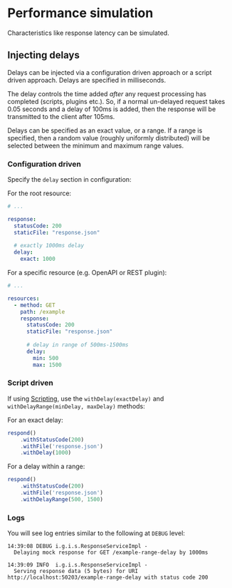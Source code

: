 # Performance simulation

Characteristics like response latency can be simulated.

## Injecting delays

Delays can be injected via a configuration driven approach or a script driven approach. Delays are specified in milliseconds.

The delay controls the time added _after_ any request processing has completed (scripts, plugins etc.). So, if a normal un-delayed request takes 0.05 seconds and a delay of 100ms is added, then the response will be transmitted to the client after 105ms.

Delays can be specified as an exact value, or a range. If a range is specified, then a random value (roughly uniformly distributed) will be selected between the minimum and maximum range values.

### Configuration driven

Specify the `delay` section in configuration:

For the root resource:

```yaml
# ...

response:
  statusCode: 200
  staticFile: "response.json"
  
  # exactly 1000ms delay
  delay:
    exact: 1000
```

For a specific resource (e.g. OpenAPI or REST plugin):

```yaml
# ...

resources:
  - method: GET
    path: /example
    response:
      statusCode: 200
      staticFile: "response.json"
      
      # delay in range of 500ms-1500ms
      delay:
        min: 500
        max: 1500
```

### Script driven

If using [Scripting](./scripting.md), use the `withDelay(exactDelay)` and `withDelayRange(minDelay, maxDelay)` methods:

For an exact delay:

```js
respond()
    .withStatusCode(200)
    .withFile('response.json')
    .withDelay(1000)
```

For a delay within a range:

```js
respond()
    .withStatusCode(200)
    .withFile('response.json')
    .withDelayRange(500, 1500)
```

### Logs

You will see log entries similar to the following at `DEBUG` level:

```
14:39:08 DEBUG i.g.i.s.ResponseServiceImpl - 
  Delaying mock response for GET /example-range-delay by 1000ms

14:39:09 INFO  i.g.i.s.ResponseServiceImpl - 
  Serving response data (5 bytes) for URI http://localhost:50203/example-range-delay with status code 200
```
